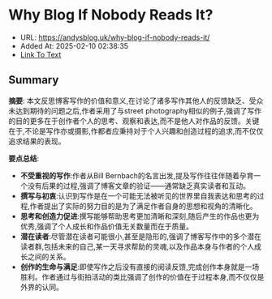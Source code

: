# Why Blog If Nobody Reads It?
- URL: https://andysblog.uk/why-blog-if-nobody-reads-it/
- Added At: 2025-02-10 02:38:35
- [Link To Text](2025-02-10-why-blog-if-nobody-reads-it_raw.md)

## Summary
**摘要**:
本文反思博客写作的价值和意义,在讨论了诸多写作其他人的反馈缺乏、受众未达到期待的问题之后,作者采用了与street photography相似的例子,强调了写作的目的更多在于创作者个人的思考、观察和表达,而不是他人对作品的反馈。关键在于,不论是写作亦或摄影,作都者应秉持对于个人兴趣和创造过程的追求,而不仅仅追求结果的表现。

**要点总结**:
- **不受重视的写作**:作者从Bill Bernbach的名言出发,提及写作往往伴随着孕育一个没有后果的过程,强调了博客文章的验证——通常缺乏真实读者和互动。
- **撰写与初衷**:认识到写作是在一个可能无法被听见的世界里自我表达和思考的过程,作者提出了实际的努力目的是为了满足作者自身的思想和视角的清晰化。
- **思考和创造力促进**:撰写能够帮助思考更加清晰和深刻,随后产生的作品也更为优秀,强调了个人成长和作品价值无关数量而在于质量。
- **潜在读者**:尽管潜在读者可能很小,甚至是隐形的,强调了博客写作中的多个潜在读者群,包括未来的自己,某一天寻求帮助的灵魂,以及作品本身与作者的个人成长之间的关系。
- **创作的生命与满足**:即使写作之后没有直接的阅读反馈,完成创作本身就是一场胜利。作者通过与街拍活动的类比强调了创作的价值在于过程本身,而不仅仅是外界的认同。
